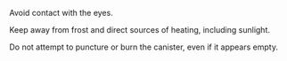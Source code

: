 Avoid contact with the eyes.

Keep away from frost and direct sources of heating, including sunlight.

Do not attempt to puncture or burn the canister, even if it appears empty.
